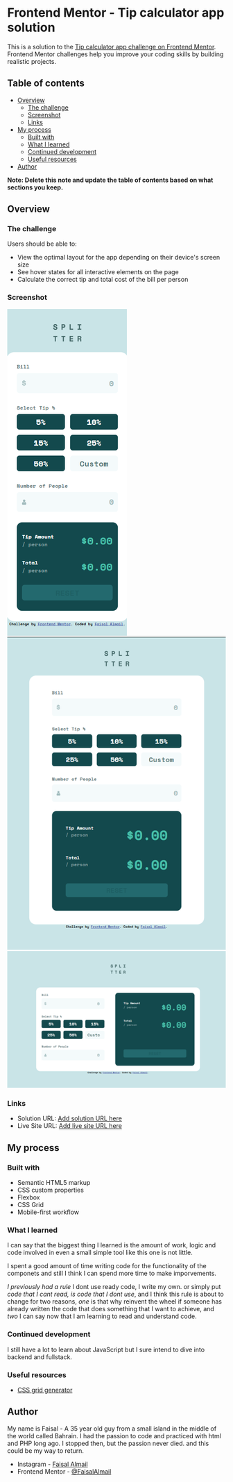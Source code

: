 # Frontend Mentor - Tip calculator app solution

This is a solution to the [Tip calculator app challenge on Frontend Mentor](https://www.frontendmentor.io/challenges/tip-calculator-app-ugJNGbJUX). Frontend Mentor challenges help you improve your coding skills by building realistic projects.

## Table of contents

- [Overview](#overview)
  - [The challenge](#the-challenge)
  - [Screenshot](#screenshot)
  - [Links](#links)
- [My process](#my-process)
  - [Built with](#built-with)
  - [What I learned](#what-i-learned)
  - [Continued development](#continued-development)
  - [Useful resources](#useful-resources)
- [Author](#author)

**Note: Delete this note and update the table of contents based on what sections you keep.**

## Overview

### The challenge

Users should be able to:

- View the optimal layout for the app depending on their device's screen size
- See hover states for all interactive elements on the page
- Calculate the correct tip and total cost of the bill per person

### Screenshot

![mobile](screenshots/mobile.png)
![tablet](screenshots/tablet.png)
![desktop](screenshots/desktop.png)

### Links

- Solution URL: [Add solution URL here](https://your-solution-url.com)
- Live Site URL: [Add live site URL here](https://your-live-site-url.com)

## My process

### Built with

- Semantic HTML5 markup
- CSS custom properties
- Flexbox
- CSS Grid
- Mobile-first workflow

### What I learned

I can say that the biggest thing I learned is the amount of work, logic and code involved in even a small simple tool like this one is not little.

I spent a good amount of time writing code for the functionality of the componets and still I think I can spend more time to make imporvements.

*I previously had a rule* I dont use ready code, I write my own. or simply put *code that I cant read, is code that I dont use*, and I think this rule is about to change for two reasons, *one* is that why reinvent the wheel if someone has already written the code that does something that I want to achieve, and *two* I can say now that I am learning to read and understand code.

### Continued development

I still have a lot to learn about JavaScript but I sure intend to dive into backend and fullstack.

### Useful resources

- [CSS grid generator](https://cssgrid-generator.netlify.app/) 

## Author

My name is Faisal - A 35 year old guy from a small island in the middle of the world called Bahrain. I had the passion to code and practiced with html and PHP long ago. I stopped then, but the passion never died. and this could be my way to return.

- Instagram - [Faisal Almail](https://www.instagram.com/faisal.almail)
- Frontend Mentor - [@FaisalAlmail](https://www.frontendmentor.io/profile/faisalalmail)
